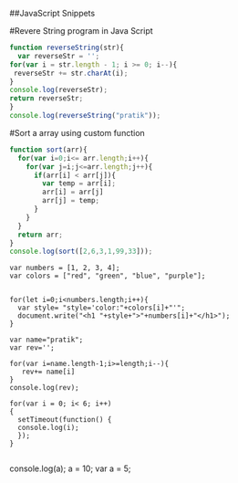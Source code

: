 ##JavaScript Snippets

#Revere String program in Java Script

``` javascript
function reverseString(str){
  var reverseStr = '';
for(var i = str.length - 1; i >= 0; i--){
 reverseStr += str.charAt(i);
}
console.log(reverseStr);
return reverseStr;
}
console.log(reverseString("pratik"));
```


#Sort a array using custom function

```javascript
function sort(arr){
  for(var i=0;i<= arr.length;i++){
    for(var j=i;j<=arr.length;j++){
      if(arr[i] < arr[j]){
        var temp = arr[i];
        arr[i] = arr[j]
        arr[j] = temp;
      }
    }
  }
  return arr;
}
console.log(sort([2,6,3,1,99,33]));

```

```
var numbers = [1, 2, 3, 4];
var colors = ["red", "green", "blue", "purple"];


for(let i=0;i<numbers.length;i++){
  var style= "style='color:"+colors[i]+"'";
  document.write("<h1 "+style+">"+numbers[i]+"</h1>");
}

```

```
var name="pratik";
var rev='';

for(var i=name.length-1;i>=length;i--){
   rev+= name[i]
}
console.log(rev);
```

```
for(var i = 0; i< 6; i++) 
{
  setTimeout(function() { 
  console.log(i); 
  });
}
           
```
console.log(a); 
a = 10; 
var a = 5;
```


```
